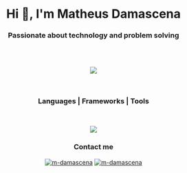 <h1 align="center">Hi 👋, I'm Matheus Damascena</h1>
<h3 align="center">Passionate about technology and problem solving</h3>


<br><br>
<p align="center">
    <img src="https://readme-typing-svg.herokuapp.com/?color=ffffff&size=25&center=true&vCenter=true&lines=Olá,+Seja+Bem-Vindo!+:%29;Hello,+Be-Welcome!+:%29"  target="blank">
</p>
<br>

<p align="center">
<h3 align="center">Languages | Frameworks | Tools </h3>
<br>
<p align="center">
    <img src="https://skillicons.dev/icons?i=js,java,python,kotlin,spring,nodejs,angular,django,docker,kafka,postman,powershell,bash,git,github,mysql,postgres,windows,linux,npm&perline=10" />
</p>

<h3 align="center" >Contact me</h3>
<p align="center">
<a href="https://linkedin.com/in/m-damascena"><img align="center" src="https://img.shields.io/badge/LinkedIn-0077B5?style=for-the-badge&logo=linkedin&logoColor=white" alt="m-damascena"/></a>
<a href="mailto:m.damascena@hotmail.com"><img align="center" src="https://img.shields.io/badge/Microsoft_Outlook-0078D4?style=for-the-badge&logo=microsoft-outlook&logoColor=white" alt="m-damascena"/></a>
</p>
